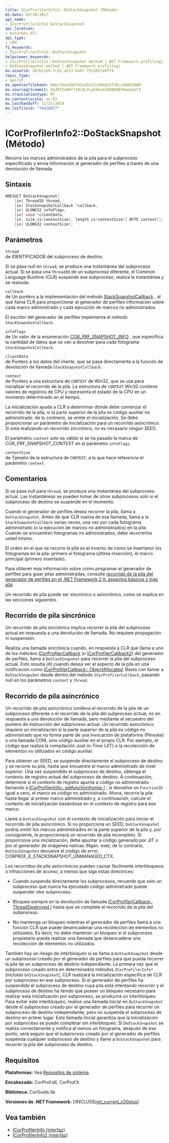 ```yaml
---
title: ICorProfilerInfo2::DoStackSnapshot (Método)
ms.date: 03/30/2017
api_name:
- ICorProfilerInfo2.DoStackSnapshot
api_location:
- mscorwks.dll
api_type:
- COM
f1_keywords:
- ICorProfilerInfo2::DoStackSnapshot
helpviewer_keywords:
- ICorProfilerInfo2::DoStackSnapshot method [.NET Framework profiling]
- DoStackSnapshot method [.NET Framework profiling]
ms.assetid: 287b11e9-7c52-4a13-ba97-751203fa97f4
topic_type:
- apiref
ms.openlocfilehash: 64bcf6ee58d743a26e31c49a425f36cc808b5080
ms.sourcegitcommit: 9a39f2a06f110c9c7ca54ba216900d038aa14ef3
ms.translationtype: MT
ms.contentlocale: es-ES
ms.lasthandoff: 11/23/2019
ms.locfileid: "74426827"
---
```

# <a name="icorprofilerinfo2dostacksnapshot-method"></a>ICorProfilerInfo2::DoStackSnapshot (Método)
Recorre los marcos administrados de la pila para el subproceso especificado y envía información al generador de perfiles a través de una devolución de llamada.  
  
## <a name="syntax"></a>Sintaxis  
  
```cpp  
HRESULT DoStackSnapshot(  
    [in] ThreadID thread,  
    [in] StackSnapshotCallback *callback,  
    [in] ULONG32 infoFlags,  
    [in] void *clientData,  
    [in, size_is(contextSize), length_is(contextSize)] BYTE context[],  
    [in] ULONG32 contextSize);  
```  
  
## <a name="parameters"></a>Parámetros  
 `thread`  
 de IDENTIFICADOR del subproceso de destino.  
  
 Si se pasa null en `thread`, se produce una instantánea del subproceso actual. Si se pasa una `ThreadID` de un subproceso diferente, el Common Language Runtime (CLR) suspende ese subproceso, realiza la instantánea y se reanuda.  
  
 `callback`  
 de Un puntero a la implementación del método [StackSnapshotCallback](../../../../docs/framework/unmanaged-api/profiling/stacksnapshotcallback-function.md) , al que llama CLR para proporcionar al generador de perfiles información sobre cada marco administrado y cada ejecución de marcos no administrados.  
  
 El escritor del generador de perfiles implementa el método `StackSnapshotCallback`.  
  
 `infoFlags`  
 de Un valor de la enumeración [COR_PRF_SNAPSHOT_INFO](../../../../docs/framework/unmanaged-api/profiling/cor-prf-snapshot-info-enumeration.md) , que especifica la cantidad de datos que se van a devolver para cada fotograma `StackSnapshotCallback`.  
  
 `clientData`  
 de Puntero a los datos del cliente, que se pasa directamente a la función de devolución de llamada `StackSnapshotCallback`.  
  
 `context`  
 de Puntero a una estructura de `CONTEXT` de Win32, que se usa para inicializar el recorrido de la pila. La estructura de `CONTEXT` Win32 contiene valores de registros de CPU y representa el estado de la CPU en un momento determinado en el tiempo.  
  
 La inicialización ayuda a CLR a determinar dónde debe comenzar el recorrido de la pila, si la parte superior de la pila es código auxiliar no administrado. de lo contrario, se omite el inicialización. Se debe proporcionar un parámetro de inicialización para un recorrido asincrónico. Si está realizando un recorrido sincrónico, no es necesario ningún SEED.  
  
 El parámetro `context` solo es válido si se ha pasado la marca de COR_PRF_SNAPSHOT_CONTEXT en el parámetro `infoFlags`.  
  
 `contextSize`  
 de Tamaño de la estructura de `CONTEXT`, a la que hace referencia el parámetro `context`.  
  
## <a name="remarks"></a>Comentarios  
 Si se pasa null para `thread`, se produce una instantánea del subproceso actual. Las instantáneas se pueden tomar de otros subprocesos solo si el subproceso de destino se suspende en el momento.  
  
 Cuando el generador de perfiles desea recorrer la pila, llama a `DoStackSnapshot`. Antes de que CLR vuelva de esa llamada, llama a la `StackSnapshotCallback` varias veces, una vez por cada fotograma administrado (o la ejecución de marcos no administrados) en la pila. Cuando se encuentren fotogramas no administrados, debe recorrerlos usted mismo.  
  
 El orden en el que se recorre la pila es el inverso de cómo se insertaron los fotogramas en la pila: primero el fotograma (última inserción), el marco principal (primero insertado).  
  
 Para obtener más información sobre cómo programar el generador de perfiles para guiar pilas administradas, consulte [recorrido de la pila del generador de perfiles en el .NET Framework 2,0: aspectos básicos y más allá](https://go.microsoft.com/fwlink/?LinkId=73638).  
  
 Un recorrido de pila puede ser sincrónico o asincrónico, como se explica en las secciones siguientes.  
  
## <a name="synchronous-stack-walk"></a>Recorrido de pila sincrónico  
 Un recorrido de pila sincrónico implica recorrer la pila del subproceso actual en respuesta a una devolución de llamada. No requiere propagación ni suspensión.  
  
 Realiza una llamada sincrónica cuando, en respuesta a CLR que llama a uno de los métodos [ICorProfilerCallback](../../../../docs/framework/unmanaged-api/profiling/icorprofilercallback-interface.md) (o [ICorProfilerCallback2](../../../../docs/framework/unmanaged-api/profiling/icorprofilercallback2-interface.md)) del generador de perfiles, llama a `DoStackSnapshot` para recorrer la pila del subproceso actual. Esto resulta útil cuando desea ver el aspecto de la pila en una notificación como [ICorProfilerCallback:: ObjectAllocated](../../../../docs/framework/unmanaged-api/profiling/icorprofilercallback-objectallocated-method.md). Basta con llamar a `DoStackSnapshot` desde dentro del método `ICorProfilerCallback`, pasando null en los parámetros `context` y `thread`.  
  
## <a name="asynchronous-stack-walk"></a>Recorrido de pila asincrónico  
 Un recorrido de pila asincrónico conlleva el recorrido de la pila de un subproceso diferente o el recorrido de la pila del subproceso actual, no en respuesta a una devolución de llamada, pero mediante el secuestro del puntero de instrucción del subproceso actual. Un recorrido asincrónico requiere un inicialización si la parte superior de la pila es código no administrado que no forma parte de una invocación de plataforma (PInvoke) o una llamada COM, sino código auxiliar en el propio CLR. Por ejemplo, el código que realiza la compilación Just-in-Time (JIT) o la recolección de elementos no utilizados es código auxiliar.  
  
 Para obtener un SEED, se suspende directamente el subproceso de destino y se recorre su pila, hasta que encuentre el marco administrado de nivel superior. Una vez suspendido el subproceso de destino, obtenga el contexto de registro actual del subproceso de destino. A continuación, determine si el contexto de registro apunta a código no administrado llamando a [ICorProfilerInfo:: getfunctionfromip (](../../../../docs/framework/unmanaged-api/profiling/icorprofilerinfo-getfunctionfromip-method.md) ; si devuelve un `FunctionID` igual a cero, el marco es código no administrado. Ahora, recorra la pila hasta llegar al primer marco administrado y, a continuación, calcule el contexto de inicialización basándose en el contexto de registro para ese marco.  
  
 Llame a `DoStackSnapshot` con el contexto de inicialización para iniciar el recorrido de pila asincrónico. Si no proporciona un SEED, `DoStackSnapshot` podría omitir los marcos administrados en la parte superior de la pila y, por consiguiente, le proporcionará un recorrido de pila incompleto. Si proporciona una inicialización, debe apuntar a código generado por JIT o por el generador de imágenes nativas (Ngen. exe); de lo contrario, `DoStackSnapshot` devuelve el código de error, CORPROF_E_STACKSNAPSHOT_UNMANAGED_CTX.  
  
 Los recorridos de pila asincrónicos pueden causar fácilmente interbloqueos o infracciones de acceso, a menos que siga estas directrices:  
  
- Cuando suspenda directamente los subprocesos, recuerde que solo un subproceso que nunca ha ejecutado código administrado puede suspender otro subproceso.  
  
- Bloquee siempre en la devolución de llamada [ICorProfilerCallback:: ThreadDestroyed (](../../../../docs/framework/unmanaged-api/profiling/icorprofilercallback-threaddestroyed-method.md) hasta que se complete el recorrido de la pila del subproceso.  
  
- No mantenga un bloqueo mientras el generador de perfiles llama a una función CLR que puede desencadenar una recolección de elementos no utilizados. Es decir, no debe mantener un bloqueo si el subproceso propietario puede realizar una llamada que desencadene una recolección de elementos no utilizados.  
  
 También hay un riesgo de interbloqueo si se llama a `DoStackSnapshot` desde un subproceso creado por el generador de perfiles para que pueda recorrer la pila de un subproceso de destino independiente. La primera vez que el subproceso creado entra en determinados métodos `ICorProfilerInfo*` (incluido `DoStackSnapshot`), CLR realizará la inicialización específica de CLR por subproceso en ese subproceso. Si el generador de perfiles ha suspendido el subproceso de destino cuya pila está intentando recorrer y el subproceso de destino ha tenido que poseer un bloqueo necesario para realizar esta inicialización por subproceso, se producirá un interbloqueo. Para evitar este interbloqueo, realice una llamada inicial en `DoStackSnapshot` desde el subproceso creado por el generador de perfiles para recorrer un subproceso de destino independiente, pero no suspenda el subproceso de destino en primer lugar. Esta llamada inicial garantiza que la inicialización por subproceso se puede completar sin interbloqueo. Si `DoStackSnapshot` se realiza correctamente y notifica al menos un fotograma, después de ese punto, será seguro que el subproceso creado por el generador de perfiles suspenda cualquier subproceso de destino y llame a `DoStackSnapshot` para recorrer la pila del subproceso de destino.  
  
## <a name="requirements"></a>Requisitos  
 **Plataformas:** Vea [Requisitos de sistema](../../../../docs/framework/get-started/system-requirements.md).  
  
 **Encabezado:** CorProf.idl, CorProf.h  
  
 **Biblioteca:** CorGuids.lib  
  
 **Versiones de .NET Framework:** [!INCLUDE[net_current_v20plus](../../../../includes/net-current-v20plus-md.md)]  
  
## <a name="see-also"></a>Vea también

- [ICorProfilerInfo (interfaz)](../../../../docs/framework/unmanaged-api/profiling/icorprofilerinfo-interface.md)
- [ICorProfilerInfo2 (interfaz)](../../../../docs/framework/unmanaged-api/profiling/icorprofilerinfo2-interface.md)
